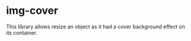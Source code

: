 img-cover
===============

This library allows resize an object as it had a cover background effect on its container.